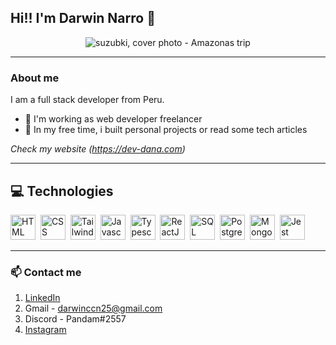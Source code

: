 ## Hi!! I'm Darwin Narro 👋

<p align="center">
  <img src="https://user-images.githubusercontent.com/82281869/225439118-8937ff36-28c4-448e-89f0-f4d2852b0705.jpeg" alt="suzubki, cover photo - Amazonas trip" />
</p>

---

### About me
I am a full stack developer from Peru.
<ul>
  <li>🔭 I'm working as web developer freelancer</li>
  <li>🌱 In my free time, i built personal projects or read some tech articles</li>
</ul>

*Check my website (https://dev-dana.com)*

---

## 💻 Technologies

<img src="https://user-images.githubusercontent.com/25181517/192158954-f88b5814-d510-4564-b285-dff7d6400dad.png" title="HTML" width='40' height='40' />&nbsp;
<img src="https://user-images.githubusercontent.com/25181517/183898674-75a4a1b1-f960-4ea9-abcb-637170a00a75.png" title="CSS" width='40' height='40' />&nbsp;
<img src="https://user-images.githubusercontent.com/25181517/202896760-337261ed-ee92-4979-84c4-d4b829c7355d.png" title="Tailwind" width='40' height='40' />&nbsp;
<img src="https://user-images.githubusercontent.com/25181517/117447155-6a868a00-af3d-11eb-9cfe-245df15c9f3f.png" title="Javascript" width='40' height='40' />&nbsp;
<img src="https://user-images.githubusercontent.com/25181517/183890598-19a0ac2d-e88a-4005-a8df-1ee36782fde1.png" title="Typescript" width='40' height='40' />&nbsp;
<img src="https://user-images.githubusercontent.com/25181517/183897015-94a058a6-b86e-4e42-a37f-bf92061753e5.png" title="ReactJS" width='40' height='40' />&nbsp;
<img src="https://user-images.githubusercontent.com/25181517/183896128-ec99105a-ec1a-4d85-b08b-1aa1620b2046.png" title="SQL" width='40' height='40' />&nbsp;
<img src="https://user-images.githubusercontent.com/25181517/117208740-bfb78400-adf5-11eb-97bb-09072b6bedfc.png" title="PostgreSQL" width='40' height='40' />&nbsp;
<img src="https://user-images.githubusercontent.com/25181517/182884177-d48a8579-2cd0-447a-b9a6-ffc7cb02560e.png" title="MongoDB" width='40' height='40' />&nbsp;
<img src="https://user-images.githubusercontent.com/25181517/187955005-f4ca6f1a-e727-497b-b81b-93fb9726268e.png" title="Jest" width='40' height='40' />&nbsp;

---

### 📫 Contact me
1. [LinkedIn](https://www.linkedin.com/in/darwin-narro/)
2. Gmail - darwinccn25@gmail.com
3. Discord - Pandam#2557
4. [Instagram](https://www.instagram.com/da_narro/)


<!--
**suzubki/suzubki** is a ✨ _special_ ✨ repository because its `README.md` (this file) appears on your GitHub profile.

Here are some ideas to get you started:

- 🔭 I’m currently working on ...
- 🌱 I’m currently learning ...
- 👯 I’m looking to collaborate on ...
- 🤔 I’m looking for help with ...
- 💬 Ask me about ...
- 📫 How to reach me: ...
- 😄 Pronouns: ...
- ⚡ Fun fact: ...
-->
